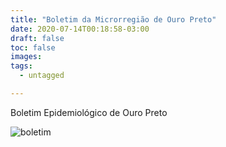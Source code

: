 ```yaml
---
title: "Boletim da Microrregião de Ouro Preto"
date: 2020-07-14T00:18:58-03:00
draft: false
toc: false
images:
tags: 
  - untagged

---
```


Boletim Epidemiológico de Ouro Preto

![boletim](/boletim_op_14_07.jpg)
